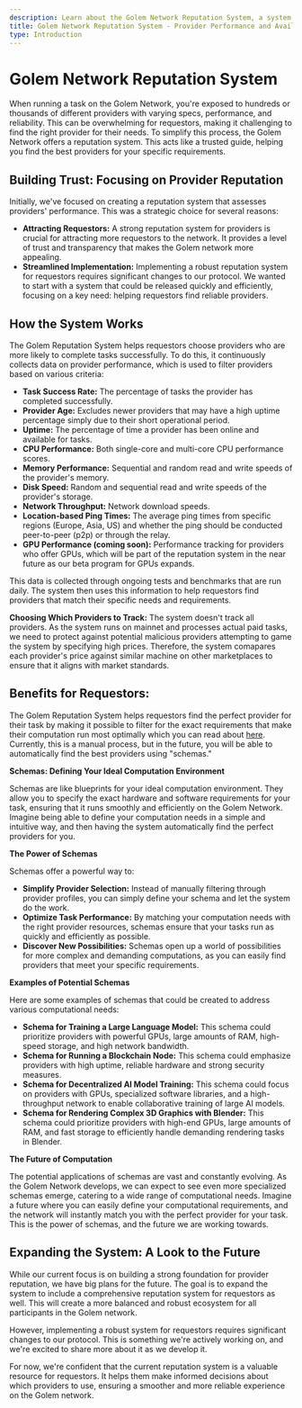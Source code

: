 ```yaml
---
description: Learn about the Golem Network Reputation System, a system that helps requestors find reliable providers based on performance and availability.
title: Golem Network Reputation System - Provider Performance and Availability
type: Introduction
---
```


# Golem Network Reputation System

When running a task on the Golem Network, you're exposed to hundreds or thousands of different providers with varying specs, performance, and reliability. This can be overwhelming for requestors, making it challenging to find the right provider for their needs. To simplify this process, the Golem Network offers a reputation system. This acts like a trusted guide, helping you find the best providers for your specific requirements.

## Building Trust: Focusing on Provider Reputation

Initially, we've focused on creating a reputation system that assesses providers' performance. This was a strategic choice for several reasons:

- **Attracting Requestors:** A strong reputation system for providers is crucial for attracting more requestors to the network. It provides a level of trust and transparency that makes the Golem network more appealing.
- **Streamlined Implementation:** Implementing a robust reputation system for requestors requires significant changes to our protocol. We wanted to start with a system that could be released quickly and efficiently, focusing on a key need: helping requestors find reliable providers.

## How the System Works

The Golem Reputation System helps requestors choose providers who are more likely to complete tasks successfully. To do this, it continuously collects data on provider performance, which is used to filter providers based on various criteria:

- **Task Success Rate:** The percentage of tasks the provider has completed successfully.
- **Provider Age:** Excludes newer providers that may have a high uptime percentage simply due to their short operational period.
- **Uptime:** The percentage of time a provider has been online and available for tasks.
- **CPU Performance:** Both single-core and multi-core CPU performance scores.
- **Memory Performance:** Sequential and random read and write speeds of the provider's memory.
- **Disk Speed:** Random and sequential read and write speeds of the provider's storage.
- **Network Throughput:** Network download speeds.
- **Location-based Ping Times:** The average ping times from specific regions (Europe, Asia, US) and whether the ping should be conducted peer-to-peer (p2p) or through the relay.
- **GPU Performance (coming soon):** Performance tracking for providers who offer GPUs, which will be part of the reputation system in the near future as our beta program for GPUs expands.

This data is collected through ongoing tests and benchmarks that are run daily. The system then uses this information to help requestors find providers that match their specific needs and requirements.

**Choosing Which Providers to Track:**
The system doesn't track all providers. As the system runs on mainnet and processes actual paid tasks, we need to protect against potential malicious providers attempting to game the system by specifying high prices. Therefore, the system comapares each provider's price against similar machine on other marketplaces to ensure that it aligns with market standards.

## Benefits for Requestors:

The Golem Reputation System helps requestors find the perfect provider for their task by making it possible to filter for the exact requirements that make their computation run most optimally which you can read about [here](/docs/reputation/finding-the-best-providers). Currently, this is a manual process, but in the future, you will be able to automatically find the best providers using "schemas."

**Schemas: Defining Your Ideal Computation Environment**

Schemas are like blueprints for your ideal computation environment. They allow you to specify the exact hardware and software requirements for your task, ensuring that it runs smoothly and efficiently on the Golem Network. Imagine being able to define your computation needs in a simple and intuitive way, and then having the system automatically find the perfect providers for you.

**The Power of Schemas**

Schemas offer a powerful way to:

- **Simplify Provider Selection:** Instead of manually filtering through provider profiles, you can simply define your schema and let the system do the work.
- **Optimize Task Performance:** By matching your computation needs with the right provider resources, schemas ensure that your tasks run as quickly and efficiently as possible.
- **Discover New Possibilities:** Schemas open up a world of possibilities for more complex and demanding computations, as you can easily find providers that meet your specific requirements.

**Examples of Potential Schemas**

Here are some examples of schemas that could be created to address various computational needs:

- **Schema for Training a Large Language Model:** This schema could prioritize providers with powerful GPUs, large amounts of RAM, high-speed storage, and high network bandwidth.
- **Schema for Running a Blockchain Node:** This schema could emphasize providers with high uptime, reliable hardware and strong security measures.
- **Schema for Decentralized AI Model Training:** This schema could focus on providers with GPUs, specialized software libraries, and a high-throughput network to enable collaborative training of large AI models.
- **Schema for Rendering Complex 3D Graphics with Blender:** This schema could prioritize providers with high-end GPUs, large amounts of RAM, and fast storage to efficiently handle demanding rendering tasks in Blender.

**The Future of Computation**

The potential applications of schemas are vast and constantly evolving. As the Golem Network develops, we can expect to see even more specialized schemas emerge, catering to a wide range of computational needs. Imagine a future where you can easily define your computational requirements, and the network will instantly match you with the perfect provider for your task. This is the power of schemas, and the future we are working towards.

## Expanding the System: A Look to the Future

While our current focus is on building a strong foundation for provider reputation, we have big plans for the future. The goal is to expand the system to include a comprehensive reputation system for requestors as well. This will create a more balanced and robust ecosystem for all participants in the Golem network.

However, implementing a robust system for requestors requires significant changes to our protocol. This is something we're actively working on, and we're excited to share more about it as we develop it.

For now, we're confident that the current reputation system is a valuable resource for requestors. It helps them make informed decisions about which providers to use, ensuring a smoother and more reliable experience on the Golem network.
